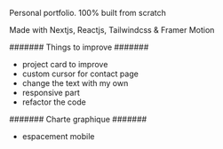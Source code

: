 Personal portfolio. 100% built from scratch

Made with Nextjs, Reactjs, Tailwindcss & Framer Motion

####### Things to improve #######
- project card to improve
- custom cursor for contact page
- change the text with my own
- responsive part
- refactor the code

####### Charte graphique #######
- espacement mobile